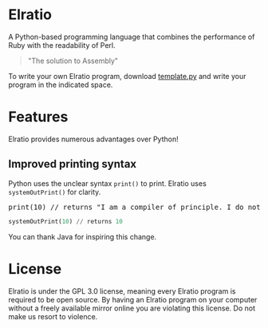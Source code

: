 # Elratio
A Python-based programming language that combines the performance of Ruby with the readability of Perl.

> "The solution to Assembly"

To write your own Elratio program, download [template.py](template.py) and write your program in the indicated space.

# Features
Elratio provides numerous advantages over Python!

## Improved printing syntax
Python uses the unclear syntax `print()` to print. Elratio uses `systemOutPrint()` for clarity.
<pre>
print(10) // returns "I am a compiler of principle. I do not accept print(). Use systemOutPrint() instead."
</pre>
```python
systemOutPrint(10) // returns 10
```

You can thank Java for inspiring this change.
<!--
# Sponsors 💸💰🤑
-->

# License
Elratio is under the GPL 3.0 license, meaning every Elratio program is required to be open source. By having an Elratio program on your computer without a freely available mirror online you are violating this license. Do not make us resort to violence.
